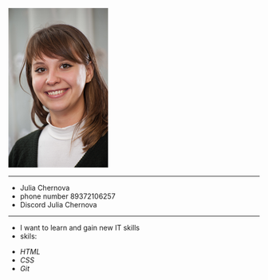 ![foto](/foto/photo.png)

---

- Julia Chernova
- phone number 89372106257
- Discord Julia Chernova

---

- I want to learn and gain new IT skills
- skils:

* _HTML_
* _CSS_
* _Git_
